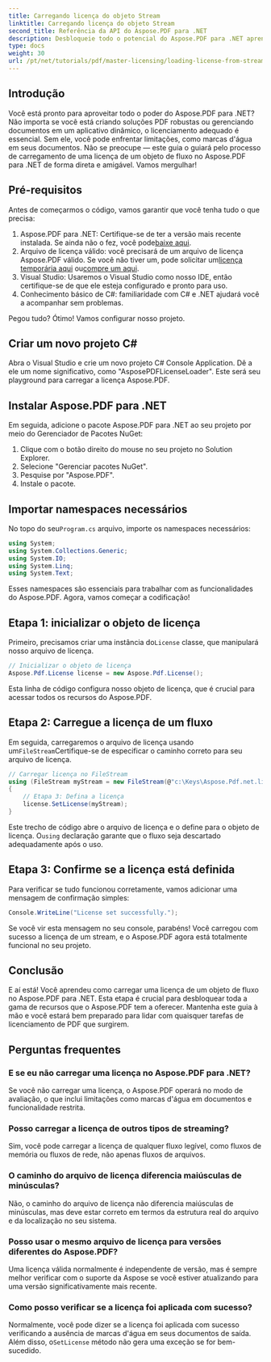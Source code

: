 ```yaml
---
title: Carregando licença do objeto Stream
linktitle: Carregando licença do objeto Stream
second_title: Referência da API do Aspose.PDF para .NET
description: Desbloqueie todo o potencial do Aspose.PDF para .NET aprendendo como carregar uma licença de um fluxo. Este guia abrangente fornece instruções passo a passo.
type: docs
weight: 30
url: /pt/net/tutorials/pdf/master-licensing/loading-license-from-stream-object/
---
```

## Introdução

Você está pronto para aproveitar todo o poder do Aspose.PDF para .NET? Não importa se você está criando soluções PDF robustas ou gerenciando documentos em um aplicativo dinâmico, o licenciamento adequado é essencial. Sem ele, você pode enfrentar limitações, como marcas d'água em seus documentos. Não se preocupe — este guia o guiará pelo processo de carregamento de uma licença de um objeto de fluxo no Aspose.PDF para .NET de forma direta e amigável. Vamos mergulhar!

## Pré-requisitos

Antes de começarmos o código, vamos garantir que você tenha tudo o que precisa:

1.  Aspose.PDF para .NET: Certifique-se de ter a versão mais recente instalada. Se ainda não o fez, você pode[baixe aqui](https://releases.aspose.com/pdf/net/).
2.  Arquivo de licença válido: você precisará de um arquivo de licença Aspose.PDF válido. Se você não tiver um, pode solicitar um[licença temporária aqui](https://purchase.aspose.com/temporary-license/) ou[compre um aqui](https://purchase.aspose.com/buy).
3. Visual Studio: Usaremos o Visual Studio como nosso IDE, então certifique-se de que ele esteja configurado e pronto para uso.
4. Conhecimento básico de C#: familiaridade com C# e .NET ajudará você a acompanhar sem problemas.

Pegou tudo? Ótimo! Vamos configurar nosso projeto.

## Criar um novo projeto C#

Abra o Visual Studio e crie um novo projeto C# Console Application. Dê a ele um nome significativo, como "AsposePDFLicenseLoader". Este será seu playground para carregar a licença Aspose.PDF.

## Instalar Aspose.PDF para .NET

Em seguida, adicione o pacote Aspose.PDF para .NET ao seu projeto por meio do Gerenciador de Pacotes NuGet:

1. Clique com o botão direito do mouse no seu projeto no Solution Explorer.
2. Selecione "Gerenciar pacotes NuGet".
3. Pesquise por "Aspose.PDF".
4. Instale o pacote.

## Importar namespaces necessários

 No topo do seu`Program.cs` arquivo, importe os namespaces necessários:

```csharp
using System;
using System.Collections.Generic;
using System.IO;
using System.Linq;
using System.Text;
```

Esses namespaces são essenciais para trabalhar com as funcionalidades do Aspose.PDF. Agora, vamos começar a codificação!

## Etapa 1: inicializar o objeto de licença

 Primeiro, precisamos criar uma instância do`License` classe, que manipulará nosso arquivo de licença.

```csharp
// Inicializar o objeto de licença
Aspose.Pdf.License license = new Aspose.Pdf.License();
```

Esta linha de código configura nosso objeto de licença, que é crucial para acessar todos os recursos do Aspose.PDF.

## Etapa 2: Carregue a licença de um fluxo

 Em seguida, carregaremos o arquivo de licença usando um`FileStream`Certifique-se de especificar o caminho correto para seu arquivo de licença.

```csharp
// Carregar licença no FileStream
using (FileStream myStream = new FileStream(@"c:\Keys\Aspose.Pdf.net.lic", FileMode.Open))
{
    // Etapa 3: Defina a licença
    license.SetLicense(myStream);
}
```

 Este trecho de código abre o arquivo de licença e o define para o objeto de licença. O`using` declaração garante que o fluxo seja descartado adequadamente após o uso.

## Etapa 3: Confirme se a licença está definida

Para verificar se tudo funcionou corretamente, vamos adicionar uma mensagem de confirmação simples:

```csharp
Console.WriteLine("License set successfully.");
```

Se você vir esta mensagem no seu console, parabéns! Você carregou com sucesso a licença de um stream, e o Aspose.PDF agora está totalmente funcional no seu projeto.

## Conclusão

E aí está! Você aprendeu como carregar uma licença de um objeto de fluxo no Aspose.PDF para .NET. Esta etapa é crucial para desbloquear toda a gama de recursos que o Aspose.PDF tem a oferecer. Mantenha este guia à mão e você estará bem preparado para lidar com quaisquer tarefas de licenciamento de PDF que surgirem.

## Perguntas frequentes

### E se eu não carregar uma licença no Aspose.PDF para .NET?  
Se você não carregar uma licença, o Aspose.PDF operará no modo de avaliação, o que inclui limitações como marcas d'água em documentos e funcionalidade restrita.

### Posso carregar a licença de outros tipos de streaming?  
Sim, você pode carregar a licença de qualquer fluxo legível, como fluxos de memória ou fluxos de rede, não apenas fluxos de arquivos.

### O caminho do arquivo de licença diferencia maiúsculas de minúsculas?  
Não, o caminho do arquivo de licença não diferencia maiúsculas de minúsculas, mas deve estar correto em termos da estrutura real do arquivo e da localização no seu sistema.

### Posso usar o mesmo arquivo de licença para versões diferentes do Aspose.PDF?  
Uma licença válida normalmente é independente de versão, mas é sempre melhor verificar com o suporte da Aspose se você estiver atualizando para uma versão significativamente mais recente.

### Como posso verificar se a licença foi aplicada com sucesso?  
 Normalmente, você pode dizer se a licença foi aplicada com sucesso verificando a ausência de marcas d'água em seus documentos de saída. Além disso, o`SetLicense` método não gera uma exceção se for bem-sucedido.